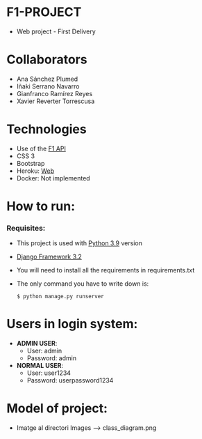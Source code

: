 # F1-PROJECT
* Web project - First Delivery
# Collaborators
* Ana Sánchez Plumed
* Iñaki Serrano Navarro
* Gianfranco Ramírez Reyes
* Xavier Reverter Torrescusa
# Technologies
* Use of the [F1 API](https://api-sports.io/documentation/formula-1/v1#section/Introduction)
* CSS 3
* Bootstrap 
* Heroku: [Web](https://formula1-project.herokuapp.com)
* Docker: Not implemented

# How to run:
### Requisites:
* This project is used with [Python 3.9](https://www.python.org/downloads/release/python-390/) version 
* [Django Framework 3.2](https://www.djangoproject.com/weblog/2021/apr/06/django-32-released/)
* You will need to install all the requirements in requirements.txt
* The only command you have to write down is:

      $ python manage.py runserver



# Users in login system:
* **ADMIN USER**: 
    * User: admin
    * Password: admin
* **NORMAL USER**:
    * User: user1234
    * Password: userpassword1234

# Model of project:
* Imatge al directori Images --> class_diagram.png


